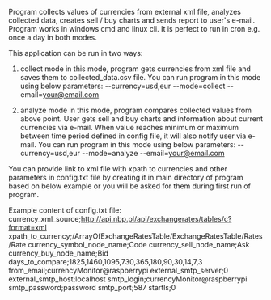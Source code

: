 Program collects values of currencies from external xml file, analyzes collected data, creates sell / buy charts and sends report to user's e-mail.
Program works in windows cmd and linux cli. It is perfect to run in cron e.g. once a day in both modes.

This application can be run in two ways:

1) collect mode
in this mode, program gets currencies from xml file and saves them to collected_data.csv file.
You can run program in this mode using below parameters:
--currency=usd,eur --mode=collect --email=your@email.com

2) analyze mode
in this mode, program compares collected values from above point.
User gets sell and buy charts and information about current currencies via e-mail.
When value reaches minimum or maximum between time period defined in config file, it will also notify user via e-mail.
You can run program in this mode using below parameters:
--currency=usd,eur --mode=analyze --email=your@email.com

You can provide link to xml file with xpath to currencies and other parameters in config.txt file by creating it in main directory of program based on below example or you will be asked for them during first run of program.

Example content of config.txt file:
currency_xml_source;http://api.nbp.pl/api/exchangerates/tables/c?format=xml
xpath_to_currency;/ArrayOfExchangeRatesTable/ExchangeRatesTable/Rates/Rate
currency_symbol_node_name;Code
currency_sell_node_name;Ask
currency_buy_node_name;Bid
days_to_compare;1825,1460,1095,730,365,180,90,30,14,7,3
from_email;currencyMonitor@raspberrypi
external_smtp_server;0
external_smtp_host;localhost
smtp_login;currencyMonitor@raspberrypi
smtp_password;password
smtp_port;587
startls;0

